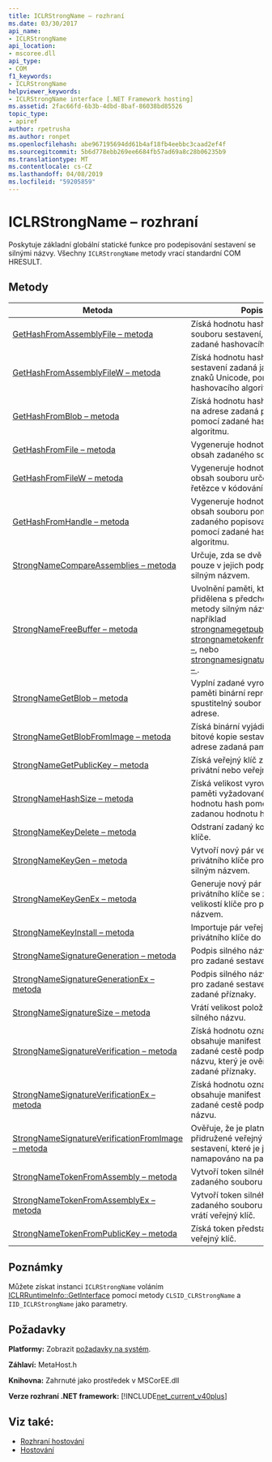 ```yaml
---
title: ICLRStrongName – rozhraní
ms.date: 03/30/2017
api_name:
- ICLRStrongName
api_location:
- mscoree.dll
api_type:
- COM
f1_keywords:
- ICLRStrongName
helpviewer_keywords:
- ICLRStrongName interface [.NET Framework hosting]
ms.assetid: 2fac66fd-6b3b-4dbd-8baf-86038bd85526
topic_type:
- apiref
author: rpetrusha
ms.author: ronpet
ms.openlocfilehash: abe967195694dd61b4af18fb4eebbc3caad2ef4f
ms.sourcegitcommit: 5b6d778ebb269ee6684fb57ad69a8c28b06235b9
ms.translationtype: MT
ms.contentlocale: cs-CZ
ms.lasthandoff: 04/08/2019
ms.locfileid: "59205859"
---
```

# <a name="iclrstrongname-interface"></a>ICLRStrongName – rozhraní
Poskytuje základní globální statické funkce pro podepisování sestavení se silnými názvy. Všechny `ICLRStrongName` metody vrací standardní COM HRESULT.  
  
## <a name="methods"></a>Metody  
  
|Metoda|Popis|  
|------------|-----------------|  
|[GetHashFromAssemblyFile – metoda](../../../../docs/framework/unmanaged-api/hosting/iclrstrongname-gethashfromassemblyfile-method.md)|Získá hodnotu hash zadaného souboru sestavení, pomocí zadané hashovacího algoritmu.|  
|[GetHashFromAssemblyFileW – metoda](../../../../docs/framework/unmanaged-api/hosting/iclrstrongname-gethashfromassemblyfilew-method.md)|Získá hodnotu hash souboru sestavení zadaná jako řetězec znaků Unicode, pomocí zadané hashovacího algoritmu.|  
|[GetHashFromBlob – metoda](../../../../docs/framework/unmanaged-api/hosting/iclrstrongname-gethashfromblob-method.md)|Získá hodnotu hash sestavení na adrese zadaná paměťová, pomocí zadané hashovacího algoritmu.|  
|[GetHashFromFile – metoda](../../../../docs/framework/unmanaged-api/hosting/iclrstrongname-gethashfromfile-method.md)|Vygeneruje hodnotu hash nad obsah zadaného souboru.|  
|[GetHashFromFileW – metoda](../../../../docs/framework/unmanaged-api/hosting/iclrstrongname-gethashfromfilew-method.md)|Vygeneruje hodnotu hash přes obsah souboru určeného řetězce v kódování Unicode.|  
|[GetHashFromHandle – metoda](../../../../docs/framework/unmanaged-api/hosting/iclrstrongname-gethashfromhandle-method.md)|Vygeneruje hodnotu hash přes obsah souboru pomocí zadaného popisovače souboru, pomocí zadané hashovacího algoritmu.|  
|[StrongNameCompareAssemblies – metoda](../../../../docs/framework/unmanaged-api/hosting/iclrstrongname-strongnamecompareassemblies-method.md)|Určuje, zda se dvě sestavení liší pouze v jejich podpisy se silným názvem.|  
|[StrongNameFreeBuffer – metoda](../../../../docs/framework/unmanaged-api/hosting/iclrstrongname-strongnamefreebuffer-method.md)|Uvolnění paměti, která byla přidělena s předchozí volání metody silným názvem, jako například [strongnamegetpublickey –](../../../../docs/framework/unmanaged-api/hosting/iclrstrongname-strongnamegetpublickey-method.md), [strongnametokenfrompublickey –](../../../../docs/framework/unmanaged-api/hosting/iclrstrongname-strongnametokenfrompublickey-method.md), nebo [strongnamesignaturegeneration – ](../../../../docs/framework/unmanaged-api/hosting/iclrstrongname-strongnamesignaturegeneration-method.md).|  
|[StrongNameGetBlob – metoda](../../../../docs/framework/unmanaged-api/hosting/iclrstrongname-strongnamegetblob-method.md)|Vyplní zadané vyrovnávací paměti binární reprezentace spustitelný soubor na zadané adrese.|  
|[StrongNameGetBlobFromImage – metoda](../../../../docs/framework/unmanaged-api/hosting/iclrstrongname-strongnamegetblobfromimage-method.md)|Získá binární vyjádření této bitové kopie sestavení na adrese zadaná paměťová.|  
|[StrongNameGetPublicKey – metoda](../../../../docs/framework/unmanaged-api/hosting/iclrstrongname-strongnamegetpublickey-method.md)|Získá veřejný klíč z páru klíčů privátní nebo veřejné.|  
|[StrongNameHashSize – metoda](../../../../docs/framework/unmanaged-api/hosting/iclrstrongname-strongnamehashsize-method.md)|Získá velikost vyrovnávací paměti vyžadované pro hodnotu hash pomocí algoritmu zadanou hodnotu hash.|  
|[StrongNameKeyDelete – metoda](../../../../docs/framework/unmanaged-api/hosting/iclrstrongname-strongnamekeydelete-method.md)|Odstraní zadaný kontejner klíče.|  
|[StrongNameKeyGen – metoda](../../../../docs/framework/unmanaged-api/hosting/iclrstrongname-strongnamekeygen-method.md)|Vytvoří nový pár veřejného a privátního klíče pro použití silným názvem.|  
|[StrongNameKeyGenEx – metoda](../../../../docs/framework/unmanaged-api/hosting/iclrstrongname-strongnamekeygenex-method.md)|Generuje nový pár veřejného a privátního klíče se zadanou velikostí klíče pro použití silným názvem.|  
|[StrongNameKeyInstall – metoda](../../../../docs/framework/unmanaged-api/hosting/iclrstrongname-strongnamekeyinstall-method.md)|Importuje pár veřejného a privátního klíče do kontejneru.|  
|[StrongNameSignatureGeneration – metoda](../../../../docs/framework/unmanaged-api/hosting/iclrstrongname-strongnamesignaturegeneration-method.md)|Podpis silného názvu generuje pro zadané sestavení.|  
|[StrongNameSignatureGenerationEx – metoda](../../../../docs/framework/unmanaged-api/hosting/iclrstrongname-strongnamesignaturegenerationex-method.md)|Podpis silného názvu generuje pro zadané sestavení podle zadané příznaky.|  
|[StrongNameSignatureSize – metoda](../../../../docs/framework/unmanaged-api/hosting/iclrstrongname-strongnamesignaturesize-method.md)|Vrátí velikost položky podpis silného názvu.|  
|[StrongNameSignatureVerification – metoda](../../../../docs/framework/unmanaged-api/hosting/iclrstrongname-strongnamesignatureverification-method.md)|Získá hodnotu označující, zda obsahuje manifest sestavení v zadané cestě podpis silného názvu, který je ověřen podle zadané příznaky.|  
|[StrongNameSignatureVerificationEx – metoda](../../../../docs/framework/unmanaged-api/hosting/iclrstrongname-strongnamesignatureverificationex-method.md)|Získá hodnotu označující, zda obsahuje manifest sestavení v zadané cestě podpis silného názvu.|  
|[StrongNameSignatureVerificationFromImage – metoda](../../../../docs/framework/unmanaged-api/hosting/iclrstrongname-strongnamesignatureverificationfromimage-method.md)|Ověřuje, že je platný pro přidružené veřejný klíč sestavení, které je již namapováno na paměť.|  
|[StrongNameTokenFromAssembly – metoda](../../../../docs/framework/unmanaged-api/hosting/iclrstrongname-strongnametokenfromassembly-method.md)|Vytvoří token silného názvu ze zadaného souboru sestavení.|  
|[StrongNameTokenFromAssemblyEx – metoda](../../../../docs/framework/unmanaged-api/hosting/iclrstrongname-strongnametokenfromassemblyex-method.md)|Vytvoří token silného názvu ze zadaného souboru sestavení a vrátí veřejný klíč.|  
|[StrongNameTokenFromPublicKey – metoda](../../../../docs/framework/unmanaged-api/hosting/iclrstrongname-strongnametokenfrompublickey-method.md)|Získá token představující veřejný klíč.|  
  
## <a name="remarks"></a>Poznámky  
 Můžete získat instanci `ICLRStrongName` voláním [ICLRRuntimeInfo::GetInterface](../../../../docs/framework/unmanaged-api/hosting/iclrruntimeinfo-getinterface-method.md) pomocí metody `CLSID_CLRStrongName` a `IID_ICLRStrongName` jako parametry.  
  
## <a name="requirements"></a>Požadavky  
 **Platformy:** Zobrazit [požadavky na systém](../../../../docs/framework/get-started/system-requirements.md).  
  
 **Záhlaví:** MetaHost.h  
  
 **Knihovna:** Zahrnuté jako prostředek v MSCorEE.dll  
  
 **Verze rozhraní .NET framework:** [!INCLUDE[net_current_v40plus](../../../../includes/net-current-v40plus-md.md)]  
  
## <a name="see-also"></a>Viz také:

- [Rozhraní hostování](../../../../docs/framework/unmanaged-api/hosting/hosting-interfaces.md)
- [Hostování](../../../../docs/framework/unmanaged-api/hosting/index.md)
